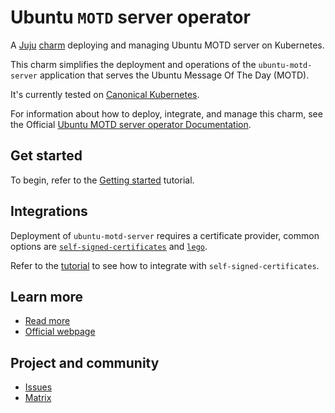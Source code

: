 # Ubuntu `MOTD` server operator

A [Juju](https://juju.is/) [charm](https://documentation.ubuntu.com/juju/3.6/reference/charm/) deploying and managing Ubuntu MOTD server on Kubernetes.

This charm simplifies the deployment and operations of the `ubuntu-motd-server` application that serves the Ubuntu Message Of The Day (MOTD).

It's currently tested on [Canonical Kubernetes](https://ubuntu.com/kubernetes).

For information about how to deploy, integrate, and manage this charm, see the Official [Ubuntu MOTD server operator Documentation](https://charmhub.io/ubuntu-motd-server).

## Get started

To begin, refer to the [Getting started](docs/tutorial/getting-started.md) tutorial.

## Integrations

Deployment of `ubuntu-motd-server` requires a certificate provider, common options are [`self-signed-certificates`](https://charmhub.io/self-signed-certificates) and [`lego`](https://charmhub.io/lego).

Refer to the [tutorial](docs/tutorial/getting-started.md) to see how to integrate with `self-signed-certificates`.

## Learn more

* [Read more](https://charmhub.io/ubuntu-motd-server)
* [Official webpage](https://motd.ubuntu.com/)

## Project and community

* [Issues](https://github.com/canonical/ubuntu-motd-server-operator/issues)
* [Matrix](https://matrix.to/#/#charmhub-charmdev:ubuntu.com)
